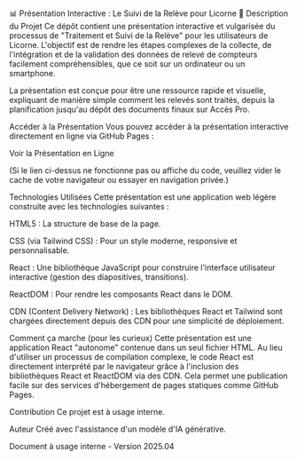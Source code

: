 📊 Présentation Interactive : Le Suivi de la Relève pour Licorne 🚀
Description du Projet
Ce dépôt contient une présentation interactive et vulgarisée du processus de "Traitement et Suivi de la Relève" pour les utilisateurs de Licorne. L'objectif est de rendre les étapes complexes de la collecte, de l'intégration et de la validation des données de relevé de compteurs facilement compréhensibles, que ce soit sur un ordinateur ou un smartphone.

La présentation est conçue pour être une ressource rapide et visuelle, expliquant de manière simple comment les relevés sont traités, depuis la planification jusqu'au dépôt des documents finaux sur Accès Pro.

Accéder à la Présentation
Vous pouvez accéder à la présentation interactive directement en ligne via GitHub Pages :

Voir la Présentation en Ligne

(Si le lien ci-dessus ne fonctionne pas ou affiche du code, veuillez vider le cache de votre navigateur ou essayer en navigation privée.)

Technologies Utilisées
Cette présentation est une application web légère construite avec les technologies suivantes :

HTML5 : La structure de base de la page.

CSS (via Tailwind CSS) : Pour un style moderne, responsive et personnalisable.

React : Une bibliothèque JavaScript pour construire l'interface utilisateur interactive (gestion des diapositives, transitions).

ReactDOM : Pour rendre les composants React dans le DOM.

CDN (Content Delivery Network) : Les bibliothèques React et Tailwind sont chargées directement depuis des CDN pour une simplicité de déploiement.

Comment ça marche (pour les curieux)
Cette présentation est une application React "autonome" contenue dans un seul fichier HTML. Au lieu d'utiliser un processus de compilation complexe, le code React est directement interprété par le navigateur grâce à l'inclusion des bibliothèques React et ReactDOM via des CDN. Cela permet une publication facile sur des services d'hébergement de pages statiques comme GitHub Pages.

Contribution
Ce projet est à usage interne.

Auteur
Créé avec l'assistance d'un modèle d'IA générative.

Document à usage interne - Version 2025.04
